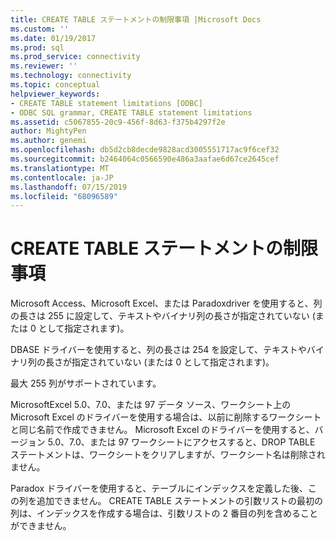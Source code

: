 ```yaml
---
title: CREATE TABLE ステートメントの制限事項 |Microsoft Docs
ms.custom: ''
ms.date: 01/19/2017
ms.prod: sql
ms.prod_service: connectivity
ms.reviewer: ''
ms.technology: connectivity
ms.topic: conceptual
helpviewer_keywords:
- CREATE TABLE statement limitations [ODBC]
- ODBC SQL grammar, CREATE TABLE statement limitations
ms.assetid: c5067855-20c9-456f-8d63-f375b4297f2e
author: MightyPen
ms.author: genemi
ms.openlocfilehash: db5d2cb8decde9828acd3005551717ac9f6cef32
ms.sourcegitcommit: b2464064c0566590e486a3aafae6d67ce2645cef
ms.translationtype: MT
ms.contentlocale: ja-JP
ms.lasthandoff: 07/15/2019
ms.locfileid: "68096589"
---
```

# <a name="create-table-statement-limitations"></a>CREATE TABLE ステートメントの制限事項
Microsoft Access、Microsoft Excel、または Paradoxdriver を使用すると、列の長さは 255 に設定して、テキストやバイナリ列の長さが指定されていない (または 0 として指定されます)。  
  
 DBASE ドライバーを使用すると、列の長さは 254 を設定して、テキストやバイナリ列の長さが指定されていない (または 0 として指定されます)。  
  
 最大 255 列がサポートされています。  
  
 MicrosoftExcel 5.0、7.0、または 97 データ ソース、ワークシート上の Microsoft Excel のドライバーを使用する場合は、以前に削除するワークシートと同じ名前で作成できません。 Microsoft Excel のドライバーを使用すると、バージョン 5.0、7.0、または 97 ワークシートにアクセスすると、DROP TABLE ステートメントは、ワークシートをクリアしますが、ワークシート名は削除されません。  
  
 Paradox ドライバーを使用すると、テーブルにインデックスを定義した後、この列を追加できません。 CREATE TABLE ステートメントの引数リストの最初の列は、インデックスを作成する場合は、引数リストの 2 番目の列を含めることができません。
